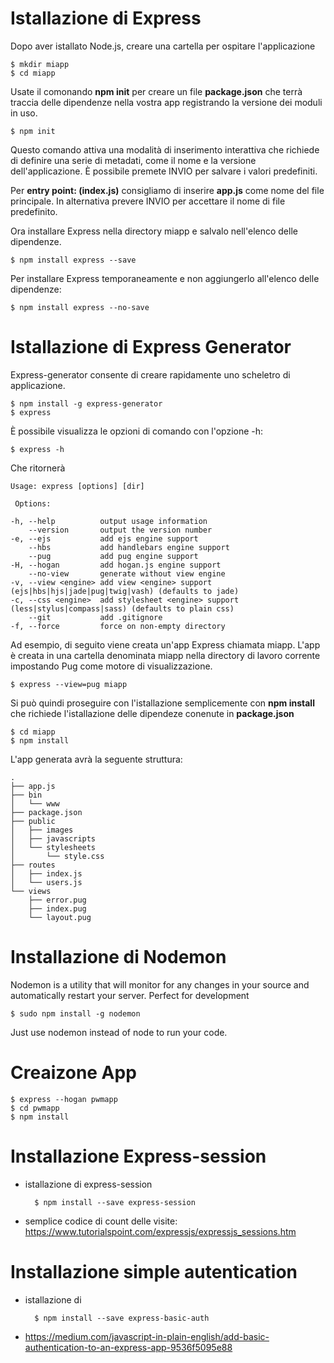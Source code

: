 # Istallazione di Express

Dopo aver istallato Node.js, creare una cartella per ospitare l'applicazione

	$ mkdir miapp
	$ cd miapp

Usate il comonando **npm init** per creare un file **package.json** che terrà traccia delle dipendenze nella vostra app registrando la versione dei moduli in uso.

	$ npm init

Questo comando attiva una modalità di inserimento interattiva che richiede di definire una serie di metadati, come il nome e la versione dell'applicazione.   È possibile premete INVIO per salvare i valori predefiniti. 

Per **entry point: (index.js)** consigliamo di inserire **app.js** come nome del file principale. In alternativa prevere INVIO per accettare il nome di file predefinito.

Ora installare Express nella directory miapp e salvalo nell'elenco delle dipendenze.

	$ npm install express --save
		
Per installare Express temporaneamente e non aggiungerlo all'elenco delle dipendenze:

	$ npm install express --no-save


# Istallazione di Express Generator

Express-generator consente di creare rapidamente uno scheletro di applicazione.

	$ npm install -g express-generator
	$ express

È possibile visualizza le opzioni di comando con l'opzione -h:

	$ express -h

Che ritornerà

  	Usage: express [options] [dir]

 	 Options:

    -h, --help          output usage information
        --version       output the version number
    -e, --ejs           add ejs engine support
        --hbs           add handlebars engine support
        --pug           add pug engine support
    -H, --hogan         add hogan.js engine support
        --no-view       generate without view engine
    -v, --view <engine> add view <engine> support (ejs|hbs|hjs|jade|pug|twig|vash) (defaults to jade)
    -c, --css <engine>  add stylesheet <engine> support (less|stylus|compass|sass) (defaults to plain css)
        --git           add .gitignore
    -f, --force         force on non-empty directory
    
Ad esempio, di seguito viene creata un'app Express chiamata miapp. L'app è creata in una cartella denominata miapp nella directory di lavoro corrente impostando Pug come motore di visualizzazione.

	$ express --view=pug miapp


Si può quindi proseguire con l'istallazione semplicemente con **npm install** che richiede l'istallazione delle dipendeze conenute in **package.json**

	$ cd miapp
	$ npm install

L'app generata avrà la seguente struttura:

	.
	├── app.js
	├── bin
	│   └── www
	├── package.json
	├── public
	│   ├── images
	│   ├── javascripts
	│   └── stylesheets
	│       └── style.css
	├── routes
	│   ├── index.js
	│   └── users.js
	└── views
   		├── error.pug
   	 	├── index.pug
   	 	└── layout.pug

# Installazione di Nodemon


Nodemon is a utility that will monitor for any changes in your source and automatically restart your server. Perfect for development

	$ sudo npm install -g nodemon

Just use nodemon instead of node to run your code.

# Creaizone App

	$ express --hogan pwmapp
	$ cd pwmapp
	$ npm install
	
	
# Installazione Express-session

- istallazione di express-session

		$ npm install --save express-session
		
- semplice codice di count delle visite: https://www.tutorialspoint.com/expressjs/expressjs_sessions.htm

# Installazione simple autentication

- istallazione di 

		$ npm install --save express-basic-auth

- https://medium.com/javascript-in-plain-english/add-basic-authentication-to-an-express-app-9536f5095e88 
